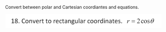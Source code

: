 Convert between polar and Cartesian coordiantes and equations.

![](.AI5.md.upload/paste-0.2846958991648165)
